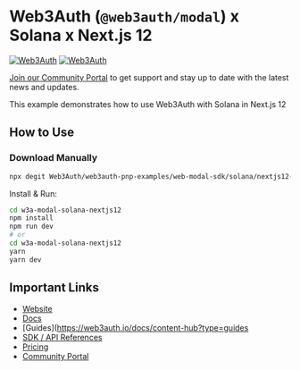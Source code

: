 # Web3Auth (`@web3auth/modal`) x Solana x Next.js 12

[![Web3Auth](https://img.shields.io/badge/Web3Auth-SDK-blue)](https://web3auth.io/docs/sdk/pnp/web/modal)
[![Web3Auth](https://img.shields.io/badge/Web3Auth-Community-cyan)](https://community.web3auth.io)

[Join our Community Portal](https://community.web3auth.io/) to get support and stay up to date with the latest news and updates.

This example demonstrates how to use Web3Auth with Solana in Next.js 12

## How to Use

### Download Manually

```bash
npx degit Web3Auth/web3auth-pnp-examples/web-modal-sdk/solana/nextjs12-solana-modal-example w3a-modal-solana-nextjs12
```

Install & Run:

```bash
cd w3a-modal-solana-nextjs12
npm install
npm run dev
# or
cd w3a-modal-solana-nextjs12
yarn
yarn dev
```

## Important Links

- [Website](https://web3auth.io)
- [Docs](https://web3auth.io/docs)
- [Guides](https://web3auth.io/docs/content-hub?type=guides
- [SDK / API References](https://web3auth.io/docs/sdk)
- [Pricing](https://web3auth.io/pricing.html)
- [Community Portal](https://community.web3auth.io)
